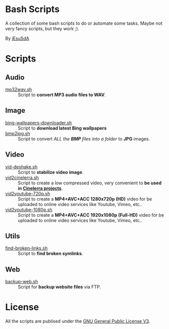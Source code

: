 # Bash Scripts
A collection of some bash scripts to do or automate some tasks.
Maybe not very fancy scripts, but they work ;).

By [jEsuSdA](http://www.jesusda.com)

# Scripts

## Audio
<dl>
	<dt><a href="https://github.com/jEsuSdA/bash-scripts/blob/master/mp32wav.sh">mp32wav.sh</a></dt>
	<dd>Script to <strong>convert MP3 audio files to WAV</strong>.</dd>
</dl>


## Image
<dl>
	<dt><a href="https://github.com/jEsuSdA/bash-scripts/blob/master/bing-wallpapers-downloader.sh">bing-wallpapers-downloader.sh</a></dt>
	<dd>Script to <strong>download latest Bing wallpapers</strong></dd>
	<dt><a href="https://github.com/jEsuSdA/bash-scripts/blob/master/bmp2jpg.sh">bmp2jpg.sh</a></dt>
	<dd>Script to convert <em>ALL the <strong>BMP</strong> files into a folder</em> to <strong>JPG</strong> images.</dd>
</dl>


## Video
<dl>
	<dt><a href="https://github.com/jEsuSdA/bash-scripts/blob/master/vid-deshake.sh">vid-deshake.sh</a></dt>
	<dd>Script to <strong>stabilize video image</strong>.</dd>
	<dt><a href="https://github.com/jEsuSdA/bash-scripts/blob/master/vid2cinelerra.sh">vid2cinelerra.sh</a></dt>
	<dd>Script to create a low compressed video, very convenient to <strong>be used in <a href="https://cinelerra-cv.org/">Cinelerra projects</a></strong>.</dd>
	<dt><a href="https://github.com/jEsuSdA/bash-scripts/blob/master/vid2youtube-720p.sh">vid2youtube-720p.sh</a></dt>
	<dd>Script to create a <strong>MP4+AVC+ACC 1280x720p (HD)</strong> video for be uploaded to online video services like Youtube, Vimeo, etc.</strong>.</dd>
	<dt><a href="https://github.com/jEsuSdA/bash-scripts/blob/master/vid2youtube-1080p.sh">vid2youtube-1080p.sh</a></dt>
	<dd>Script to create a <strong>MP4+AVC+ACC 1920x1080p (Full-HD)</strong> video for be uploaded to online video services like Youtube, Vimeo, etc.</strong>.</dd>
</dl>



## Utils
<dl>
	<dt><a href="https://github.com/jEsuSdA/bash-scripts/blob/master/find-broken-links.sh">find-broken-links.sh</a></dt>
	<dd>Script to <strong>find broken symlinks</strong>.</dd>
</dl>


## Web
<dl>
	<dt><a href="https://github.com/jEsuSdA/bash-scripts/blob/master/backup-web.sh">backup-web.sh</a></dt>
	<dd>Script for <strong>backup website files</strong> via FTP.</dd>
</dl>



# License

All the scripts are publised under the [GNU General Public License V3](https://www.gnu.org/licenses/gpl.html).
